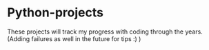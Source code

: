 # Python-projects
These projects will track my progress with coding through the years. (Adding failures as well in the future for tips :) )
